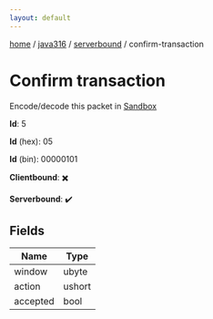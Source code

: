 ```yaml
---
layout: default
---
```


[home](/)  /  [java316](/protocol/java316)  /  [serverbound](/protocol/java316/serverbound)  /  confirm-transaction

# Confirm transaction

Encode/decode this packet in [Sandbox](../../../sandbox/java316#serverbound.confirm_transaction)

**Id**: 5

**Id** (hex): 05

**Id** (bin): 00000101

**Clientbound**: ✖️

**Serverbound**: ✔️

## Fields

Name | Type
---|---
window | ubyte
action | ushort
accepted | bool
